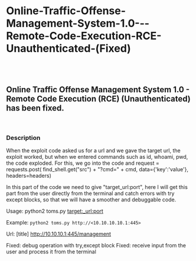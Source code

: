 # Online-Traffic-Offense-Management-System-1.0---Remote-Code-Execution-RCE-Unauthenticated-(Fixed)

<br>
<br>

## Online Traffic Offense Management System 1.0 - Remote Code Execution (RCE) (Unauthenticated) has been fixed.
<br>

### Description

When the exploit code asked us for a url and we gave the target url, the exploit worked, but when we entered commands such as id, whoami, pwd, the code exploded. For this, we go into the code and request = requests.post( find_shell.get("src") + "?cmd=" + cmd, data={'key':'value'}, headers=headers)

In this part of the code we need to give "target_url:port", here I will get this part from the user directly from the terminal and catch errors with try except blocks, so that we will have a smoother and debuggable code.
	
Usage: python2 toms.py <target:_url:port>

Example: `python2 toms.py http://<10.10.10.10.1:445>`

Url: 	[title] http://10.10.10.1:445/management

Fixed: debug operation with try,except block
Fixed: receive input from the user and process it from the terminal
